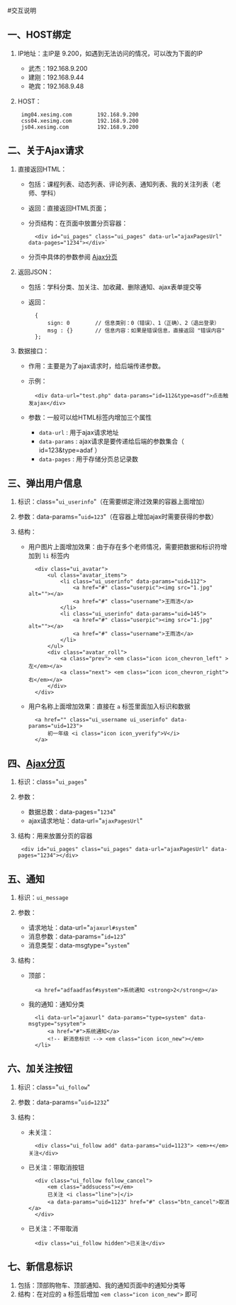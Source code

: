 #交互说明

## 一、HOST绑定

1. IP地址：主IP是 9.200，如遇到无法访问的情况，可以改为下面的IP

    - 武杰：192.168.9.200
    - 建刚：192.168.9.44
    - 艳宾：192.168.9.48

2. HOST：

        img04.xesimg.com        192.168.9.200
        css04.xesimg.com        192.168.9.200
        js04.xesimg.com         192.168.9.200


## 二、关于Ajax请求

1. 直接返回HTML：

    - 包括：课程列表、动态列表、评论列表、通知列表、我的关注列表（老师、学科）

    - 返回：直接返回HTML页面；
    - 分页结构：在页面中放置分页容器：
    
            <div id="ui_pages" class="ui_pages" data-url="ajaxPagesUrl" data-pages="1234"></div>`
            
   - 分页中具体的参数参阅 [Ajax分页](#AjaxPages)
    
2. 返回JSON：
    
    - 包括：学科分类、加关注、加收藏、删除通知、ajax表单提交等
    
    - 返回：

            {
                sign: 0        // 信息类别：0（错误）、1（正确）、2（退出登录）
                msg : {}       // 信息内容：如果是错误信息，直接返回 "错误内容"
            };

3. 数据接口：

    - 作用：主要是为了ajax请求时，给后端传递参数。
    - 示例：
    
            <div data-url="test.php" data-params="id=112&type=asdf">点击触发ajax</div>

    - 参数：一般可以给HTML标签内增加三个属性

        * `data-url`    : 用于ajax请求地址
        * `data-params` : ajax请求是要传递给后端的参数集合（ id=123&type=adaf ）
        * `data-pages`  : 用于存储分页总记录数






## 三、弹出用户信息

1. 标识：class="`ui_userinfo`"（在需要绑定滑过效果的容器上面增加）
2. 参数：data-params="`uid=123`"（在容器上增加ajax时需要获得的参数）
3. 结构：

    - 用户图片上面增加效果：由于存在多个老师情况，需要把数据和标识符增加到 `li` 标签内
    
            <div class="ui_avatar">	
		    	<ul class="avatar_items">
			    	<li class="ui_userinfo" data-params="uid=112">
				    	<a href="#" class="userpic"><img src="1.jpg" alt=""></a>
					    <a href="#" class="username">王雨洁</a>
    				</li>
	    			<li class="ui_userinfo" data-params="uid=145">
		    			<a href="#" class="userpic"><img src="1.jpg" alt=""></a>
			    		<a href="#" class="username">王雨洁</a>
				    </li>
    			</ul>
	    		<div class="avatar_roll">
    	    		<a class="prev"> <em class="icon icon_chevron_left" >左</em></a>
			        <a class="next"> <em class="icon icon_chevron_right">右</em></a>
    			</div>					
            </div>
			
    - 用户名称上面增加效果：直接在 `a` 标签里面加入标识和数据
	
	        <a href="" class="ui_username ui_userinfo" data-params="uid=123">
    	    	初一年级 <i class="icon icon_yverify">V</i>
    		</a>
			
			
## 四、[Ajax分页](id:AjaxPages)
1. 标识：class="`ui_pages`"
2. 参数：
    - 数据总数：data-pages="`1234`" 
    - ajax请求地址：data-url="`ajaxPagesUrl`"
    
3. 结构：用来放置分页的容器

        <div id="ui_pages" class="ui_pages" data-url="ajaxPagesUrl" data-pages="1234"></div>

## 五、通知

1. 标识：`ui_message`
2. 参数：

    - 请求地址：data-url="`ajaxurl#system`" 
    - 消息参数：data-params="`id=123`" 
    - 消息类型：data-msgtype="`system`"

3. 结构：
    
    - 顶部：

            <a href="adfaadfasf#system">系统通知 <strong>2</strong></a> 
            
    - 我的通知：通知分类
    
            <li data-url="ajaxurl" data-params="type=system" data-msgtype="sysytem">
                <a href="#">系统通知</a>
                <!-- 新消息标识 --> <em class="icon icon_new"></em>
		    </li>


## 六、加关注按钮

1. 标识：class="`ui_follow`"
2. 参数：data-params="`uid=1232`"
3. 结构：
    
    - 未关注：
    
            <div class="ui_follow add" data-params="uid=1123"> <em>+</em>关注</div>
          
    - 已关注：带取消按钮
    
            <div class="ui_follow follow_cancel"> 
                <em class="addsucess"></em>
				已关注 <i class="line">|</i>
				<a data-params="uid=1123" href="#" class="btn_cancel">取消</a>
		    </div>
		    
    - 已关注：不带取消
    
            <div class="ui_follow hidden">已关注</div>


## 七、新信息标识

1. 包括：顶部购物车、顶部通知、我的通知页面中的通知分类等
2. 结构：在对应的 `a` 标签后增加 `<em class="icon icon_new">` 即可